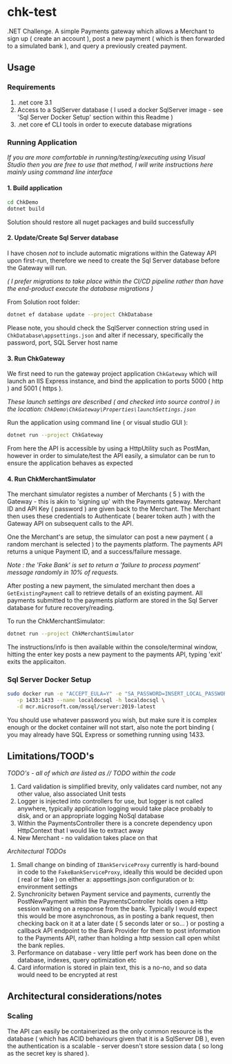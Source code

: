 # chk-test

.NET Challenge. A simple Payments gateway which allows a Merchant to sign up ( create an account ), post a new payment ( which is then forwarded to a simulated bank ), and query a previously created payment.

## Usage

### Requirements

1. .net core 3.1
2. Access to a SqlServer database ( I used a docker SqlServer image - see 'Sql Server Docker Setup' section within this Readme )
3. .net core ef CLI tools in order to execute database migrations

### Running Application

_If you are more comfortable in running/testing/executing using Visual Studio then you are free to use that method, I will write instructions here mainly using command line interface_

#### 1. Build application

```bash
cd ChkDemo
dotnet build
```
Solution should restore all nuget packages and build successfully

#### 2. Update/Create Sql Server database

I have chosen _not_ to include automatic migrations within the Gateway API upon first-run, therefore we need to create the Sql Server database before the Gateway will run.

_( I prefer migrations to take place within the CI/CD pipeline rather than have the end-product execute the database migrations )_

From Solution root folder:

```bash
dotnet ef database update --project ChkDatabase
```

Please note, you should check the SqlServer connection string used in `ChkDatabase\appsettings.json` and alter if necessary, specifically the password, port, SQL Server host name

#### 3. Run ChkGateway

We first need to run the gateway project application `ChkGateway` which will launch an IIS Express instance, and bind the application to ports 5000 ( http ) and 5001 ( https ).

_These launch settings are described ( and checked into source control ) in the location: `ChkDemo\ChkGateway\Properties\launchSettings.json`_

Run the application using command line ( or visual studio GUI ):

```bash
dotnet run --project ChkGateway
```

From here the API is accessible by using a HttpUtility such as PostMan, however in order to simulate/test the API easily, a simulator can be run to ensure the application behaves as expected

#### 4. Run ChkMerchantSimulator

The merchant simulator registes a number of Merchants ( 5 ) with the Gateway - this is akin to 'signing up' with the Payments gateway. Merchant ID and API Key ( password ) are given back to the Merchant. The Merchant then uses these credentials to Authenticate ( bearer token auth ) with the Gateway API on subsequent calls to the API.

One the Merchant's are setup, the simulator can post a new payment ( a random merchant is selected ) to the payments platform. The payments API returns a unique Payment ID, and a success/failure message.

_Note : the 'Fake Bank' is set to return a 'failure to process payment' message randomly in 10% of requests._

After posting a new payment, the simulated merchant then does a `GetExistingPayment` call to retrieve details of an existing payment. All payments submitted to the payments platform are stored in the Sql Server database for future recovery/reading.

To run the ChkMerchantSimulator:

```bash
dotnet run --project ChkMerchantSimulator
```

The instructions/info is then available within the console/terminal window, hitting the enter key posts a new payment to the payments API, typing 'exit' exits the applicaiton.

### Sql Server Docker Setup

```bash
sudo docker run -e "ACCEPT_EULA=Y" -e "SA_PASSWORD=INSERT_LOCAL_PASSWORD_HERE123!" \
   -p 1433:1433 --name localdocsql -h localdocsql \
   -d mcr.microsoft.com/mssql/server:2019-latest
```


You should use whatever password you wish, but make sure it is complex enough or the docket container will not start, also note the port binding ( you may already have SQL Express or something running using 1433.

## Limitations/TOOD's

*TODO's - all of which are listed as // TODO within the code*
1. Card validation is simplified brevity, only validates card number, not any other value, also associated Unit tests
2. Logger is injected into controllers for use, but logger is not called anywhere, typically application logging would take place probably to disk, and or an appropriate logging NoSql database
3. Within the PaymentsController there is a concrete dependency upon HttpContext that I would like to extract away
4. New Merchant - no validation takes place on that

*Architectural TODOs*

1. Small change on binding of `IBankServiceProxy` currently is hard-bound in code to the `FakeBankServiceProxy`, ideally this would be decided upon ( real or fake ) on either a: appsettings.json configuration or b: environment settings
2. Synchronicity betwen Payment service and payments, currently the PostNewPayment within the PaymentsController holds open a Http session waiting on a response from the bank. Typically I would expect this would be more asynchronous, as in posting a bank request, then checking back on it at a later date ( 5 seconds later or so... ) or posting a callback API endpoint to the Bank Provider for them to post information to the Payments API, rather than holding a http session call open whilst the bank replies.
3. Performance on database - very little perf work has been done on the database, indexes, query optimization etc
4. Card information is stored in plain text, this is a no-no, and so data would need to be encrypted at rest

## Architectural considerations/notes

### Scaling

The API can easily be containerized as the only common resource is the database ( which has ACID behaviours given that it is a SqlServer DB ), even the authentication is a scalable - server doesn't store session data ( so long as the secret key is shared ).




